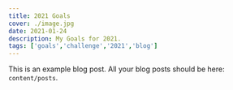```yaml
---
title: 2021 Goals
cover: ./image.jpg
date: 2021-01-24
description: My Goals for 2021.
tags: ['goals','challenge','2021','blog']
---
```


This is an example blog post. All your blog posts should be here: `content/posts`.




